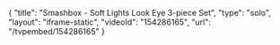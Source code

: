 {
    "title": "Smashbox - Soft Lights Look Eye 3-piece Set",
    "type": "solo",
    "layout": "iframe-static",
    "videoId": "154286165",
    "url": "\/tvpembed\/154286165"
}